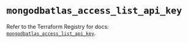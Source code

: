 # `mongodbatlas_access_list_api_key`

Refer to the Terraform Registry for docs: [`mongodbatlas_access_list_api_key`](https://registry.terraform.io/providers/mongodb/mongodbatlas/1.36.0/docs/resources/access_list_api_key).
